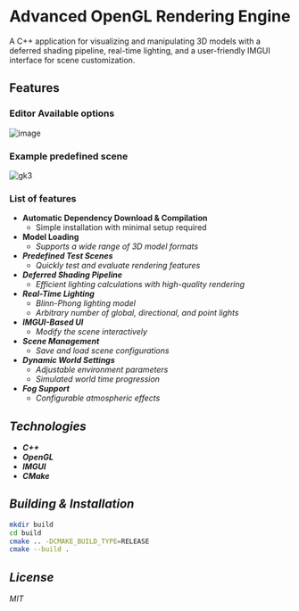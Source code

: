 # Advanced OpenGL Rendering Engine

A C++ application for visualizing and manipulating 3D models with a deferred shading pipeline, real-time lighting, and a user-friendly IMGUI interface for scene customization.

## Features

### Editor Available options
![image](https://github.com/user-attachments/assets/e87a2633-8b33-4325-b543-dec7427bc29f)

### Example predefined scene

![gk3](https://github.com/user-attachments/assets/831055a3-3161-4fec-9d4a-1a5b564a809e)

### List of features

- **Automatic Dependency Download & Compilation**
  - Simple installation with minimal setup required
- **Model Loading**
  - *Supports a wide range of 3D model formats*
- ***Predefined Test Scenes***
  - *Quickly test and evaluate rendering features*
- ***Deferred Shading Pipeline***
  - *Efficient lighting calculations with high-quality rendering*
- ***Real-Time Lighting***
  - *Blinn-Phong lighting model*
  - *Arbitrary number of global, directional, and point lights*
- ***IMGUI-Based UI***
  - *Modify the scene interactively*
- ***Scene Management***
  - *Save and load scene configurations*
- ***Dynamic World Settings***
  - *Adjustable environment parameters*
  - *Simulated world time progression*
- ***Fog Support***
  - *Configurable atmospheric effects*

## *Technologies*

- ***C++***
- ***OpenGL***
- ***IMGUI***
- ***CMake***

## *Building & Installation*

```bash
mkdir build
cd build
cmake .. -DCMAKE_BUILD_TYPE=RELEASE
cmake --build .
```

## *License*

*MIT*
